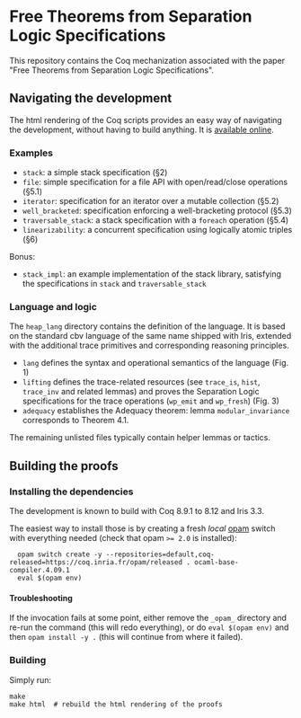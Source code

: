 # Free Theorems from Separation Logic Specifications

This repository contains the Coq mechanization associated with the paper "Free
Theorems from Separation Logic Specifications".

## Navigating the development

The html rendering of the Coq scripts provides an easy way of navigating the
development, without having to build anything. It is [available
online](https://logsem.github.io/intensional/html/toc.html).

### Examples

- `stack`: a simple stack specification (§2)
- `file`: simple specification for a file API with open/read/close operations (§5.1)
- `iterator`: specification for an iterator over a mutable collection (§5.2)
- `well_bracketed`: specification enforcing a well-bracketing protocol (§5.3)
- `traversable_stack`: a stack specification with a `foreach` operation (§5.4)
- `linearizability`: a concurrent specification using logically atomic triples (§6)

Bonus:
- `stack_impl`: an example implementation of the stack library, satisfying the
  specifications in `stack` and `traversable_stack`

### Language and logic

The `heap_lang` directory contains the definition of the language. It is based
on the standard cbv language of the same name shipped with Iris, extended with
the additional trace primitives and corresponding reasoning principles.

- `lang` defines the syntax and operational semantics of the language (Fig. 1)
- `lifting` defines the trace-related resources (see `trace_is`, `hist`,
  `trace_inv` and related lemmas) and proves the Separation Logic specifications
  for the trace operations (`wp_emit` and `wp_fresh`) (Fig. 3)
- `adequacy` establishes the Adequacy theorem: lemma `modular_invariance`
  corresponds to Theorem 4.1.

The remaining unlisted files typically contain helper lemmas or tactics.


## Building the proofs

### Installing the dependencies

The development is known to build with Coq 8.9.1 to 8.12 and Iris 3.3. 

The easiest way to install those is by creating a fresh *local*
[opam](https://opam.ocaml.org/) switch with everything needed (check that opam
`>= 2.0` is installed):

```
  opam switch create -y --repositories=default,coq-released=https://coq.inria.fr/opam/released . ocaml-base-compiler.4.09.1
  eval $(opam env)
```

#### Troubleshooting

If the invocation fails at some point, either remove the `_opam_` directory and
re-run the command (this will redo everything), or do `eval $(opam env)` and
then `opam install -y .` (this will continue from where it failed).

### Building

Simply run:
```
make
make html  # rebuild the html rendering of the proofs
```


